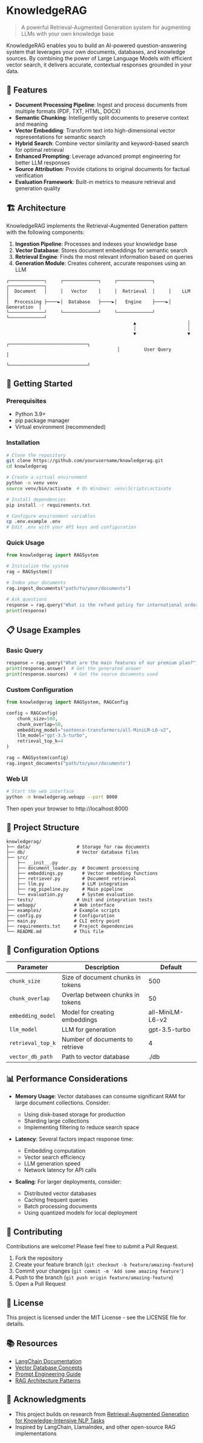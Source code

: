 # KnowledgeRAG

> A powerful Retrieval-Augmented Generation system for augmenting LLMs with your own knowledge base

KnowledgeRAG enables you to build an AI-powered question-answering system that leverages your own documents, databases, and knowledge sources. By combining the power of Large Language Models with efficient vector search, it delivers accurate, contextual responses grounded in your data.

## 🌟 Features

- **Document Processing Pipeline**: Ingest and process documents from multiple formats (PDF, TXT, HTML, DOCX)
- **Semantic Chunking**: Intelligently split documents to preserve context and meaning
- **Vector Embedding**: Transform text into high-dimensional vector representations for semantic search
- **Hybrid Search**: Combine vector similarity and keyword-based search for optimal retrieval
- **Enhanced Prompting**: Leverage advanced prompt engineering for better LLM responses
- **Source Attribution**: Provide citations to original documents for factual verification
- **Evaluation Framework**: Built-in metrics to measure retrieval and generation quality

## 🏗️ Architecture

KnowledgeRAG implements the Retrieval-Augmented Generation pattern with the following components:

1. **Ingestion Pipeline**: Processes and indexes your knowledge base
2. **Vector Database**: Stores document embeddings for semantic search
3. **Retrieval Engine**: Finds the most relevant information based on queries
4. **Generation Module**: Creates coherent, accurate responses using an LLM

```
┌─────────────┐     ┌─────────────┐     ┌─────────────┐     ┌─────────────┐
│  Document   │     │   Vector    │     │  Retrieval  │     │    LLM      │
│  Processing ├────►│  Database   ├────►│   Engine    ├────►│  Generation  │
└─────────────┘     └─────────────┘     └─────────────┘     └─────────────┘
                                               ▲                   │
                                               │                   │
                                               ▼                   ▼
                                         ┌─────────────────────────────┐
                                         │         User Query          │
                                         └─────────────────────────────┘
```

## 🚀 Getting Started

### Prerequisites

- Python 3.9+
- pip package manager
- Virtual environment (recommended)

### Installation

```bash
# Clone the repository
git clone https://github.com/yourusername/knowledgerag.git
cd knowledgerag

# Create a virtual environment
python -m venv venv
source venv/bin/activate  # On Windows: venv\Scripts\activate

# Install dependencies
pip install -r requirements.txt

# Configure environment variables
cp .env.example .env
# Edit .env with your API keys and configuration
```

### Quick Usage

```python
from knowledgerag import RAGSystem

# Initialize the system
rag = RAGSystem()

# Index your documents
rag.ingest_documents("path/to/your/documents")

# Ask questions
response = rag.query("What is the refund policy for international orders?")
print(response)
```

## 📋 Usage Examples

### Basic Query

```python
response = rag.query("What are the main features of our premium plan?")
print(response.answer)  # Get the generated answer
print(response.sources)  # Get the source documents used
```

### Custom Configuration

```python
from knowledgerag import RAGSystem, RAGConfig

config = RAGConfig(
    chunk_size=500,
    chunk_overlap=50,
    embedding_model="sentence-transformers/all-MiniLM-L6-v2",
    llm_model="gpt-3.5-turbo",
    retrieval_top_k=4
)

rag = RAGSystem(config)
rag.ingest_documents("path/to/your/documents")
```

### Web UI

```bash
# Start the web interface
python -m knowledgerag.webapp --port 8000
```

Then open your browser to http://localhost:8000

## 📁 Project Structure

```
knowledgerag/
├── data/                 # Storage for raw documents
├── db/                   # Vector database files
├── src/
│   ├── __init__.py
│   ├── document_loader.py  # Document processing
│   ├── embeddings.py       # Vector embedding functions
│   ├── retriever.py        # Document retrieval
│   ├── llm.py              # LLM integration
│   ├── rag_pipeline.py     # Main pipeline
│   └── evaluation.py       # System evaluation
├── tests/                # Unit and integration tests
├── webapp/              # Web interface
├── examples/            # Example scripts
├── config.py            # Configuration
├── main.py              # CLI entry point
├── requirements.txt     # Project dependencies
└── README.md            # This file
```

## 🔧 Configuration Options

| Parameter | Description | Default |
|-----------|-------------|---------|
| `chunk_size` | Size of document chunks in tokens | 500 |
| `chunk_overlap` | Overlap between chunks in tokens | 50 |
| `embedding_model` | Model for creating embeddings | all-MiniLM-L6-v2 |
| `llm_model` | LLM for generation | gpt-3.5-turbo |
| `retrieval_top_k` | Number of documents to retrieve | 4 |
| `vector_db_path` | Path to vector database | ./db |

## 📊 Performance Considerations

- **Memory Usage**: Vector databases can consume significant RAM for large document collections. Consider:
  - Using disk-based storage for production
  - Sharding large collections
  - Implementing filtering to reduce search space

- **Latency**: Several factors impact response time:
  - Embedding computation
  - Vector search efficiency
  - LLM generation speed
  - Network latency for API calls

- **Scaling**: For larger deployments, consider:
  - Distributed vector databases
  - Caching frequent queries
  - Batch processing documents
  - Using quantized models for local deployment

## 🤝 Contributing

Contributions are welcome! Please feel free to submit a Pull Request.

1. Fork the repository
2. Create your feature branch (`git checkout -b feature/amazing-feature`)
3. Commit your changes (`git commit -m 'Add some amazing feature'`)
4. Push to the branch (`git push origin feature/amazing-feature`)
5. Open a Pull Request

## 📝 License

This project is licensed under the MIT License - see the LICENSE file for details.

## 📚 Resources

- [LangChain Documentation](https://python.langchain.com/docs/get_started/introduction)
- [Vector Database Concepts](https://www.pinecone.io/learn/vector-database/)
- [Prompt Engineering Guide](https://www.promptingguide.ai/)
- [RAG Architecture Patterns](https://docs.llamaindex.ai/en/stable/optimizing/rag_architecture_patterns/)

## 🙏 Acknowledgments

- This project builds on research from [Retrieval-Augmented Generation for Knowledge-Intensive NLP Tasks](https://arxiv.org/abs/2005.11401)
- Inspired by LangChain, LlamaIndex, and other open-source RAG implementations
